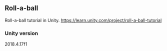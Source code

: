 ## Roll-a-ball
Roll-a-ball tutorial in Unity.
https://learn.unity.com/project/roll-a-ball-tutorial

### Unity version
2018.4.17f1
